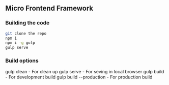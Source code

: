 ## Micro Frontend Framework


### Building the code

```bash
git clone the repo
npm i
npm i -g gulp
gulp serve
```

### Build options

gulp clean - For clean up
gulp serve - For seving in local browser
gulp build - For development build
gulp build --production - For production build
